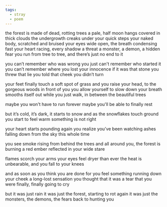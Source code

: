 ```yaml
---
tags:
  - stray
  - poem
---
```

the forest is made of dead, rotting trees
a pale, half moon hangs covered in thick clouds
the undergrowth creaks under your quick steps
your naked body, scratched and bruised
your eyes wide open, the breath condensing fast
your heart racing, every shadow a threat
a monster, a demon, a hidden fear
you run from tree to tree, and there’s just no end to it

you can’t remember who was wrong
you just can't remember who started it
you can’t remember where you lost your innocence
if it was that stone you threw
that lie you told
that cheek you didn’t turn

your feet finally touch a soft spot of grass
and you raise your head, to the gorgeous woods
in front of you
you allow yourself to slow down
your breath smooths itself out
while you just walk, in between the beautiful trees

maybe you won't have to run forever
maybe you'll be able to finally rest

but it’s cold, it’s dark, it starts to snow and
as the snowflakes touch ground
you start to feel warm
something is not right

your heart starts pounding again
you realize
you’ve been watching
ashes falling down from the sky
this whole time

you see smoke rising from behind the trees
and all around you, the forest is burning
a red ember reflected in your wide stare

flames scorch your arms
your eyes feel dryer than ever
the heat is unbearable, and you fall to your knees

and as soon as you think you are done for
you feel something
running down your cheek
a long-lost sensation
you thought that it was a tear
that you were finally, finally going to cry

but it was just rain
it was just the forest, starting to rot again
it was just the monsters, the demons, the fears
back to hunting you
